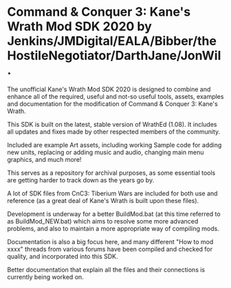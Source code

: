 # Command & Conquer 3: Kane's Wrath Mod SDK 2020 by Jenkins/JMDigital/EALA/Bibber/theHostileNegotiator/DarthJane/JonWil.
 The unofficial Kane's Wrath Mod SDK 2020 is designed to combine and enhance all of the required, useful and not-so useful tools, assets, examples and documentation for the modification of Command & Conquer 3: Kane's Wrath.
 
 This SDK is built on the latest, stable version of WrathEd (1.08).
 It includes all updates and fixes made by other respected members of the community.
 
 Included are example Art assets, including working Sample code for adding new units, replacing or adding music and audio, changing main menu graphics, and much more!
 
 This serves as a repository for archival purposes, as some essential tools are getting harder to track down as the years go by.
 
 A lot of SDK files from CnC3: Tiberium Wars are included for both use and reference (as a great deal of Kane's Wrath is built upon these files).
 
 Development is underway for a better BuildMod.bat (at this time referred to as BuildMod_NEW.bat) which aims to resolve some more advanced problems, and also to maintain a more appropriate way of compiling mods.
 
 Documentation is also a big focus here, and many different "How to mod xxxx" threads from various forums have been compiled and checked for quality, and incorporated into this SDK.
 
 Better documentation that explain all the files and their connections is currently being worked on.